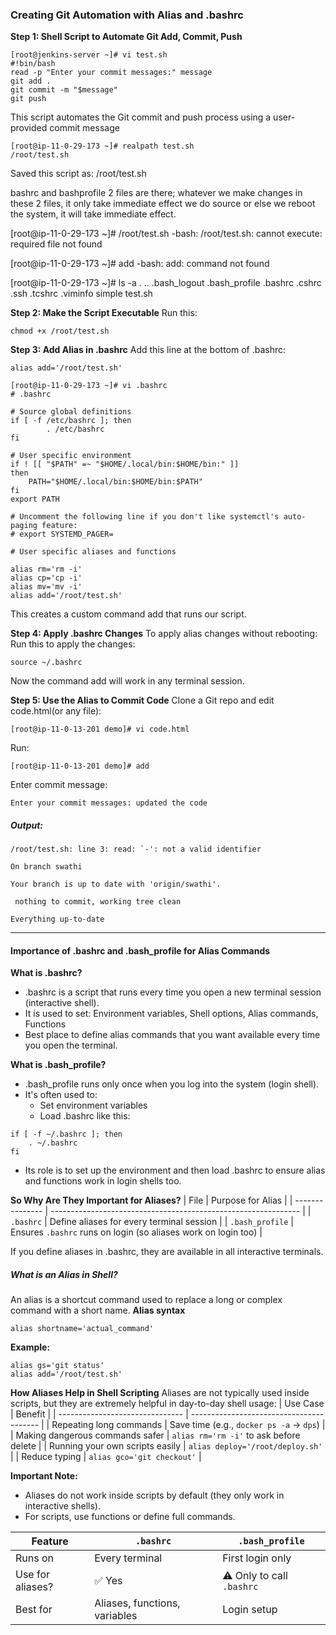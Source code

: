 ### Creating Git Automation with Alias and .bashrc
**Step 1: Shell Script to Automate Git Add, Commit, Push**

````
[root@jenkins-server ~]# vi test.sh 
#!bin/bash 
read -p "Enter your commit messages:" message
git add . 
git commit -m "$message" 
git push  
````
This script automates the Git commit and push process using a user-provided commit message 
```
[root@ip-11-0-29-173 ~]# realpath test.sh
/root/test.sh
```
Saved this script as: /root/test.sh

bashrc and bashprofile 2 files are there; whatever we make changes in these 2 files, it only take immediate effect we do source or else we reboot the system, it will take immediate effect. 

[root@ip-11-0-29-173 ~]# /root/test.sh
-bash: /root/test.sh: cannot execute: required file not found

[root@ip-11-0-29-173 ~]# add
-bash: add: command not found

[root@ip-11-0-29-173 ~]# ls -a
.  ..  .bash_logout  .bash_profile  .bashrc  .cshrc  .ssh  .tcshrc  .viminfo  simple  test.sh

**Step 2: Make the Script Executable**
Run this:
```commandline
chmod +x /root/test.sh
```
**Step 3: Add Alias in .bashrc**
Add this line at the bottom of .bashrc:
```commandline
alias add='/root/test.sh'
```
```
[root@ip-11-0-29-173 ~]# vi .bashrc
# .bashrc

# Source global definitions
if [ -f /etc/bashrc ]; then
        . /etc/bashrc
fi

# User specific environment
if ! [[ "$PATH" =~ "$HOME/.local/bin:$HOME/bin:" ]]
then
    PATH="$HOME/.local/bin:$HOME/bin:$PATH"
fi
export PATH

# Uncomment the following line if you don't like systemctl's auto-paging feature:
# export SYSTEMD_PAGER=

# User specific aliases and functions

alias rm='rm -i'
alias cp='cp -i'
alias mv='mv -i'
alias add='/root/test.sh'
```
This creates a custom command add that runs our script.

**Step 4: Apply .bashrc Changes**
To apply alias changes without rebooting:
Run this to apply the changes:
```
source ~/.bashrc
```
Now the command add will work in any terminal session.

**Step 5: Use the Alias to Commit Code**
Clone a Git repo and edit code.html(or any file):
```commandline
[root@ip-11-0-13-201 demo]# vi code.html
```
Run:
```
[root@ip-11-0-13-201 demo]# add 
``` 
Enter commit message:
```
Enter your commit messages: updated the code 
```
##### Output:
```
/root/test.sh: line 3: read: `-': not a valid identifier 

On branch swathi 

Your branch is up to date with 'origin/swathi'. 

 nothing to commit, working tree clean 

Everything up-to-date 
```
___
#### Importance of .bashrc and .bash_profile for Alias Commands
**What is .bashrc?**
* .bashrc is a script that runs every time you open a new terminal session (interactive shell).
* It is used to set: Environment variables, Shell options, Alias commands, Functions
* Best place to define alias commands that you want available every time you open the terminal.

**What is .bash_profile?**
* .bash_profile runs only once when you log into the system (login shell).
* It's often used to:
  * Set environment variables
  * Load .bashrc like this:
```commandline
if [ -f ~/.bashrc ]; then
    . ~/.bashrc
fi
```
* Its role is to set up the environment and then load .bashrc to ensure alias and functions work in login shells too.

**So Why Are They Important for Aliases?**
| File            | Purpose for Alias                                              |
| --------------- | -------------------------------------------------------------- |
| `.bashrc`       | Define aliases for every terminal session                      |
| `.bash_profile` | Ensures `.bashrc` runs on login (so aliases work on login too) |

If you define aliases in .bashrc, they are available in all interactive terminals.
##### What is an Alias in Shell?
An alias is a shortcut command used to replace a long or complex command with a short name.
**Alias syntax**
```commandline
alias shortname='actual_command'
```
**Example:**
```alias ll='ls -alF'
alias gs='git status'
alias add='/root/test.sh'
```
**How Aliases Help in Shell Scripting**
Aliases are not typically used inside scripts, but they are extremely helpful in day-to-day shell usage:
| Use Case                        | Benefit                                  |
| ------------------------------- | ---------------------------------------- |
| Repeating long commands         | Save time (e.g., `docker ps -a` → `dps`) |
| Making dangerous commands safer | `alias rm='rm -i'` to ask before delete  |
| Running your own scripts easily | `alias deploy='/root/deploy.sh'`         |
| Reduce typing                   | `alias gco='git checkout'`               |

**Important Note:**
* Aliases do not work inside scripts by default (they only work in interactive shells).
* For scripts, use functions or define full commands.

| Feature          | `.bashrc`                     | `.bash_profile`           |
| ---------------- | ----------------------------- | ------------------------- |
| Runs on          | Every terminal                | First login only          |
| Use for aliases? | ✅ Yes                         | ⚠️ Only to call `.bashrc` |
| Best for         | Aliases, functions, variables | Login setup               |




